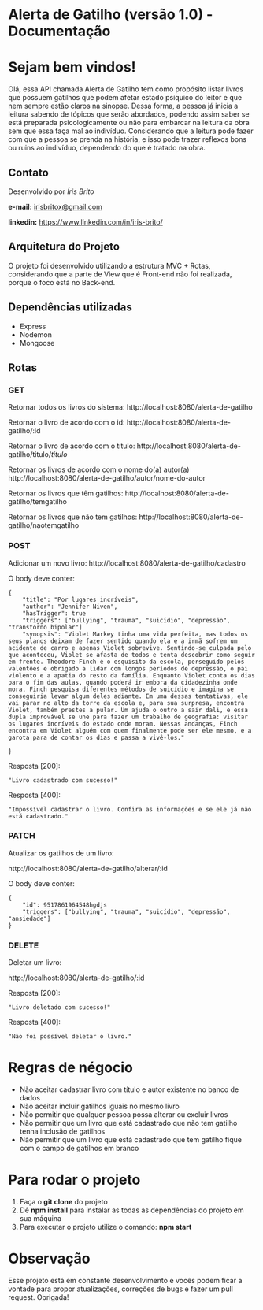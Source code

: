 # Alerta de Gatilho (versão 1.0) - Documentação

# Sejam bem vindos!
Olá, essa API chamada Alerta de Gatilho tem como propósito listar livros que possuem gatilhos que podem afetar estado psíquico do leitor e que nem sempre estão claros na sinopse. Dessa forma, a pessoa já inicia a leitura sabendo de tópicos que serão abordados, podendo assim saber se está preparada psicologicamente ou não para embarcar na leitura da obra sem que essa faça mal ao indivíduo. Considerando que a leitura pode fazer com que a pessoa se prenda na história, e isso pode trazer reflexos bons ou ruins ao indivíduo, dependendo do que é tratado na obra.

## Contato
Desenvolvido por *Íris Brito*

**e-mail:** irisbritox@gmail.com

**linkedin:** https://www.linkedin.com/in/iris-brito/

## Arquitetura do Projeto
O projeto foi desenvolvido utilizando a estrutura MVC + Rotas, considerando que a parte de View que é Front-end não foi realizada, porque o foco está no Back-end.

## Dependências utilizadas
 - Express
 - Nodemon
 - Mongoose


## Rotas

### GET 
Retornar todos os livros do sistema:
http://localhost:8080/alerta-de-gatilho 

Retornar o livro de acordo com o id:
http://localhost:8080/alerta-de-gatilho/:id

Retornar o livro de acordo com o título:
http://localhost:8080/alerta-de-gatilho/titulo/*titulo*

Retornar os livros de acordo com o nome do(a) autor(a)
http://localhost:8080/alerta-de-gatilho/autor/nome-do-autor

Retornar os livros que têm gatilhos:
http://localhost:8080/alerta-de-gatilho/temgatilho

Retornar os livros que não tem gatilhos:
http://localhost:8080/alerta-de-gatilho/naotemgatilho

### POST
Adicionar um novo livro:
http://localhost:8080/alerta-de-gatilho/cadastro

O body deve conter:

    { 
	    "title": "Por lugares incríveis",
	    "author": "Jennifer Niven",
	    "hasTrigger": true
	    "triggers": ["bullying", "trauma", "suicídio", "depressão", "transtorno bipolar"]
	    "synopsis": "Violet Markey tinha uma vida perfeita, mas todos os seus planos deixam de fazer sentido quando ela e a irmã sofrem um acidente de carro e apenas Violet sobrevive. Sentindo-se culpada pelo que aconteceu, Violet se afasta de todos e tenta descobrir como seguir em frente. Theodore Finch é o esquisito da escola, perseguido pelos valentões e obrigado a lidar com longos períodos de depressão, o pai violento e a apatia do resto da família. Enquanto Violet conta os dias para o fim das aulas, quando poderá ir embora da cidadezinha onde mora, Finch pesquisa diferentes métodos de suicídio e imagina se conseguiria levar algum deles adiante. Em uma dessas tentativas, ele vai parar no alto da torre da escola e, para sua surpresa, encontra Violet, também prestes a pular. Um ajuda o outro a sair dali, e essa dupla improvável se une para fazer um trabalho de geografia: visitar os lugares incríveis do estado onde moram. Nessas andanças, Finch encontra em Violet alguém com quem finalmente pode ser ele mesmo, e a garota para de contar os dias e passa a vivê-los."
	    
    }


Resposta [200]:

    "Livro cadastrado com sucesso!"

Resposta [400]:

    "Impossível cadastrar o livro. Confira as informações e se ele já não está cadastrado."

### PATCH

Atualizar os gatilhos de um livro:

http://localhost:8080/alerta-de-gatilho/alterar/:id

O body deve conter: 


    { 
	    "id": 9517861964548hgdjs
	    "triggers": ["bullying", "trauma", "suicídio", "depressão", "ansiedade"]   
    }

### DELETE

Deletar um livro:

http://localhost:8080/alerta-de-gatilho/:id

Resposta [200]:

    "Livro deletado com sucesso!"

Resposta [400]:

    "Não foi possível deletar o livro."


# Regras de négocio

- Não aceitar cadastrar livro com título e autor existente no banco de dados
- Não aceitar incluir gatilhos iguais no mesmo livro
- Não permitir que qualquer pessoa possa alterar ou excluir livros
- Não permitir que um livro que está cadastrado que não tem gatilho tenha inclusão de gatilhos
- Não permitir que um livro que está cadastrado que tem gatilho fique com o campo de gatilhos em branco


# Para rodar o projeto

 1. Faça o **git clone** do projeto
 2. Dê **npm install**  para instalar as todas as dependências do projeto em sua máquina
 3. Para executar o projeto utilize o comando: **npm start**


# Observação

Esse projeto está em constante desenvolvimento e vocês podem ficar a vontade para propor atualizações, correções de bugs e fazer um pull request. Obrigada!